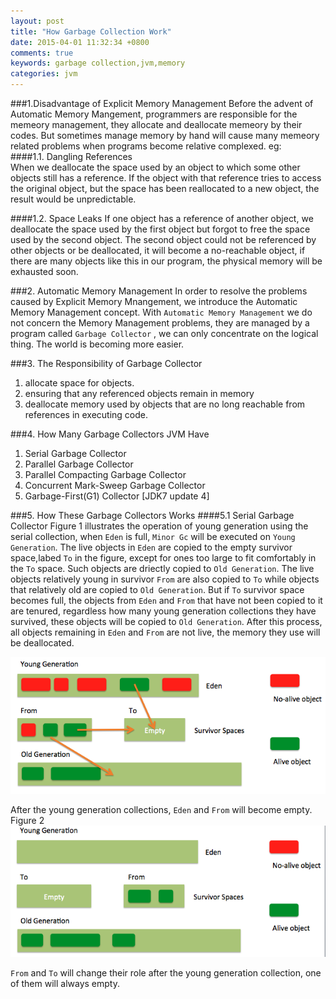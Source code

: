```yaml
---
layout: post
title: "How Garbage Collection Work"
date: 2015-04-01 11:32:34 +0800
comments: true
keywords: garbage collection,jvm,memory
categories: jvm 
---
```

###1.Disadvantage of Explicit Memory Management
Before the advent of Automatic Memory Mangement, programmers are  responsible for the memeory management, they allocate and deallocate memeory by their codes. 
But sometimes manage memory by hand will cause many memeory related problems when  programs become relative complexed. eg:   
####1.1. Dangling References  
When we deallocate the space used by an object to which some other objects still has a reference. If the object with that reference tries to access the original object, but the space has been reallocated to a new object, the result would be unpredictable.  

####1.2. Space Leaks
If one object has a reference of another object, we deallocate the space used by the first object but forgot to free the space used by the second object. The second object could not be referenced by other objects or be deallocated, it will become a no-reachable object, if there are many objects like this in our program, the physical memory will be exhausted soon.  

<!--more-->

###2. Automatic Memory Management
In order to resolve the problems caused by Explicit Memory Mnangement, we introduce the Automatic Memory Management concept.  With `Automatic Memory Management` we do not concern the Memory Management problems, they are managed by a program called `Garbage Collector` , we can only concentrate on the logical thing. The world is  becoming more easier.  

###3. The Responsibility of Garbage Collector
1. allocate space for objects.  
2. ensuring that any referenced objects remain in memory
3. deallocate memory used by objects that are no long reachable from references in executing code.  
 
###4. How Many Garbage Collectors JVM Have
1. Serial Garbage Collector
2. Parallel Garbage Collector
3. Parallel Compacting Garbage Collector
4. Concurrent Mark-Sweep Garbage Collector
5. Garbage-First(G1) Collector [JDK7 update 4]

###5. How These Garbage Collectors Works
####5.1 Serial Garbage Collector
Figure 1 illustrates the operation of young generation using the serial collection, when `Eden` is full, `Minor Gc` will be executed on `Young Generation`. The live objects in `Eden` are copied to the empty survivor space,labed `To` in the figure, except for ones too large to fit comfortably in the `To` space. Such objects are driectly copied to `Old Generation`. The live objects relatively young  in survivor `From` are also copied to `To` while objects that relatively old are copied to `Old Generation`. But if `To` survivor space becomes full, the objects from `Eden` and `From` that have not been copied to it are tenured, regardless how many young generation collections they have survived, these objects will be copied to `Old Generation`. After this process, all objects remaining in `Eden` and `From` are not live, the memory they use will be deallocated.  
 
![serial collector][1]  

After the young generation collections, `Eden` and `From` will become empty. Figure 2  
![serial collector after][2]  

`From` and `To` will change their role after the young generation collection, one of them will always empty.  


[1]:/images/blog/2015-04/20150401-serial-collector.png
[2]:/images/blog/2015-04/20150401-serial-collector-after.png

